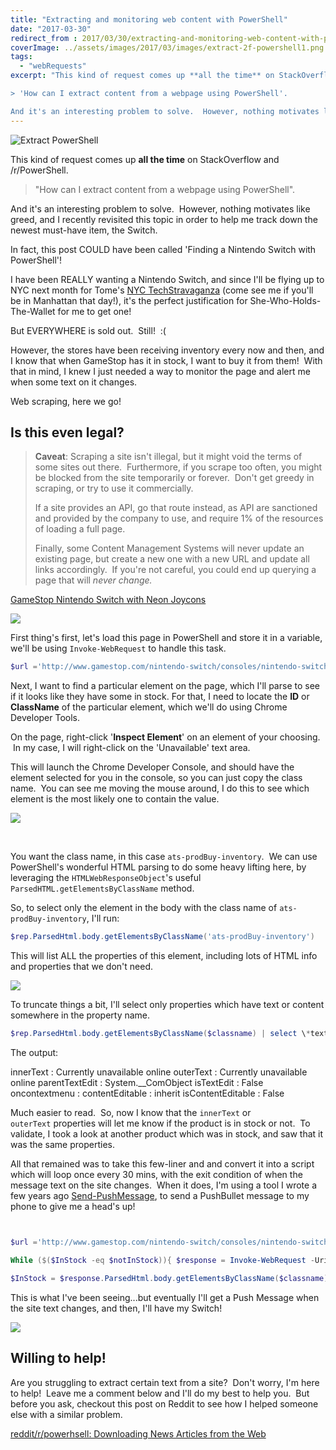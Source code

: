 ```yaml
---
title: "Extracting and monitoring web content with PowerShell"
date: "2017-03-30"
redirect_from : 2017/03/30/extracting-and-monitoring-web-content-with-powershell
coverImage: ../assets/images/2017/03/images/extract-2f-powershell1.png
tags: 
  - "webRequests"
excerpt: "This kind of request comes up **all the time** on StackOverflow and /r/PowerShell.

> 'How can I extract content from a webpage using PowerShell'.

And it's an interesting problem to solve.  However, nothing motivates like greed, and I recently revisited this topic in order to help me track down the newest must-have item, the Switch."
---
```



![Extract PowerShell](../assets/images/2017/03/images/extract-2f-powershell1.png)

This kind of request comes up **all the time** on StackOverflow and /r/PowerShell.

> "How can I extract content from a webpage using PowerShell".

And it's an interesting problem to solve.  However, nothing motivates like greed, and I recently revisited this topic in order to help me track down the newest must-have item, the Switch.

In fact, this post COULD have been called 'Finding a Nintendo Switch with PowerShell'!

I have been REALLY wanting a Nintendo Switch, and since I'll be flying up to NYC next month for Tome's [NYC TechStravaganza](http://www.techstravaganza.com) (come see me if you'll be in Manhattan that day!), it's the perfect justification for She-Who-Holds-The-Wallet for me to get one!

But EVERYWHERE is sold out.  Still!  :(

However, the stores have been receiving inventory every now and then, and I know that when GameStop has it in stock, I want to buy it from them!  With that in mind, I knew I just needed a way to monitor the page and alert me when some text on it changes.

Web scraping, here we go!

## Is this even legal?

> **Caveat**: Scraping a site isn't illegal, but it might void the terms of some sites out there.  Furthermore, if you scrape too often, you might be blocked from the site temporarily or forever.  Don't get greedy in scraping, or try to use it commercially.
> 
> If a site provides an API, go that route instead, as API are sanctioned and provided by the company to use, and require 1% of the resources of loading a full page.
> 
> Finally, some Content Management Systems will never update an existing page, but create a new one with a new URL and update all links accordingly.  If you're not careful, you could end up querying a page that will _never change._ 

[GameStop Nintendo Switch with Neon Joycons](http://www.gamestop.com/nintendo-switch/consoles/nintendo-switch-console-with-neon-blue-and-neon-red-joy-con/141887)

![](../assets/images/2017/03/images/page01.png)

First thing's first, let's load this page in PowerShell and store it in a variable, we'll be using `Invoke-WebRequest` to handle this task.

```powershell
$url ='http://www.gamestop.com/nintendo-switch/consoles/nintendo-switch-console-with-neon-blue-and-neon-red-joy-con/141887' $response = Invoke-WebRequest -Uri $url
```

Next, I want to find a particular element on the page, which I'll parse to see if it looks like they have some in stock. For that, I need to locate the **ID** or **ClassName** of the particular element, which we'll do using Chrome Developer Tools.

On the page, right-click '**Inspect Element**' on an element of your choosing.  In my case, I will right-click on the 'Unavailable' text area.

This will launch the Chrome Developer Console, and should have the element selected for you in the console, so you can just copy the class name.  You can see me moving the mouse around, I do this to see which element is the most likely one to contain the value.

![](../assets/images/2017/03/images/extractweb02.gif)

 

You want the class name, in this case `ats-prodBuy-inventory`.  We can use PowerShell's wonderful HTML parsing to do some heavy lifting here, by leveraging the `HTMLWebResponseObject`'s useful `ParsedHTML.getElementsByClassName` method.

So, to select only the element in the body with the class name of `ats-prodBuy-inventory`, I'll run:

```powershell
$rep.ParsedHtml.body.getElementsByClassName('ats-prodBuy-inventory')
```

This will list ALL the properties of this element, including lots of HTML info and properties that we don't need.

![](../assets/images/2017/03/images/too-many-props.png)

To truncate things a bit, I'll select only properties which have text or content somewhere in the property name.

```powershell
$rep.ParsedHtml.body.getElementsByClassName($classname) | select \*text\*,\*content\*
```

The output:

innerText         : Currently unavailable online
outerText         : Currently unavailable online
parentTextEdit    : System.\_\_ComObject
isTextEdit        : False
oncontextmenu     : 
contentEditable   : inherit
isContentEditable : False

Much easier to read.  So, now I know that the `innerText` or `outerText` properties will let me know if the product is in stock or not.  To validate, I took a look at another product which was in stock, and saw that it was the same properties.

All that remained was to take this few-liner and and convert it into a script which will loop once every 30 mins, with the exit condition of when the message text on the site changes.  When it does, I'm using a tool I wrote a few years ago [Send-PushMessage](http://foxdeploy.com/2014/11/03/pushbullet-powershell-powerbullet/), to send a PushBullet message to my phone to give me a head's up!

```powershell


$url ='http://www.gamestop.com/nintendo-switch/consoles/nintendo-switch-console-with-neon-blue-and-neon-red-joy-con/141887'

While ($($InStock -eq $notInStock)){ $response = Invoke-WebRequest -Uri $url $classname ='ats-prodBuy-inventory' $notInStock = 'Currently unavailable online'

$InStock = $response.ParsedHtml.body.getElementsByClassName($classname) | select -expand innertext "$(get-date) is device in stock? $($InStock -ne $notInStock)\`n-----$InStock" Start-Sleep -Seconds (60\*30) } Send-PushMessage -Type Message -title "NintendoSwitch" -msg "In stock, order now!!!!"


```

This is what I've been seeing...but eventually I'll get a Push Message when the site text changes, and then, I'll have my Switch!

![](../assets/images/2017/03/images/screenshot_2017-03-29-15-31-30.png)

## Willing to help!

Are you struggling to extract certain text from a site?  Don't worry, I'm here to help!  Leave me a comment below and I'll do my best to help you.  But before you ask, checkout this post on Reddit to see how I helped someone else with a similar problem.

[reddit/r/powerhsell: Downloading News Articles from the Web](https://www.reddit.com/r/PowerShell/comments/624zzg/downloading_news_articles_from_the_web/)
